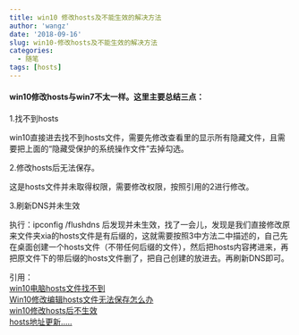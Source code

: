 ```yaml
---
title: win10 修改hosts及不能生效的解决方法
author: 'wangz'
date: '2018-09-16'
slug: win10-修改hosts及不能生效的解决方法
categories:
  - 随笔
tags: [hosts]
---
```


#### win10修改hosts与win7不太一样。这里主要总结三点：

1.找不到hosts
   
   win10直接进去找不到hosts文件，需要先修改查看里的显示所有隐藏文件，且需要把上面的“隐藏受保护的系统操作文件”去掉勾选。

2.修改hosts后无法保存。

   这是hosts文件并未取得权限，需要修改权限，按照引用的2进行修改。
   
3.刷新DNS并未生效
   
   执行：ipconfig /flushdns 后发现并未生效，找了一会儿，发现是我们直接修改原来文件夹xia的hosts文件是有后缀的，这就需要按照3中方法二中描述的，自己先在桌面创建一个hosts文件（不带任何后缀的文件），然后把hosts内容拷进来，再把原文件下的带后缀的hosts文件删了，把自己创建的放进去。再刷新DNS即可。
   
引用：<br>
[win10电脑hosts文件找不到](http://jingyan.baidu.com/article/c1a3101e7b9b92de656deb14.html?allowHTTP=1)<br>
[Win10修改编辑hosts文件无法保存怎么办](https://jingyan.baidu.com/article/624e7459b194f134e8ba5a8e.html)<br>
[win10修改hosts后不生效](https://zhidao.baidu.com/question/1642616626983045500.html)<br>
[hosts地址更新.....](https://github.com/Googlehosts/hosts)



